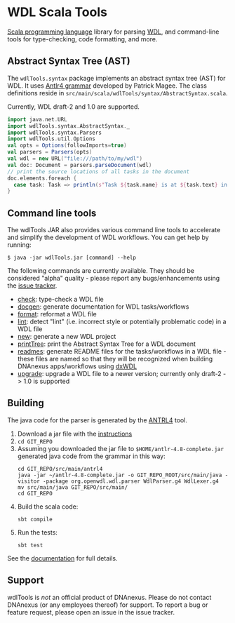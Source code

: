 # WDL Scala Tools

[Scala programming language](https://www.scala-lang.org) library for parsing [WDL](https://openwdl.org), and command-line tools for type-checking, code formatting, and more.

## Abstract Syntax Tree (AST)

The `wdlTools.syntax` package implements an abstract syntax tree (AST) for WDL. It uses [Antlr4 grammar](https://github.com/patmagee/wdl/tree/grammar-remake) developed by Patrick Magee. The class definitions reside in `src/main/scala/wdlTools/syntax/AbstractSyntax.scala`.

Currently, WDL draft-2 and 1.0 are supported.

```scala
import java.net.URL
import wdlTools.syntax.AbstractSyntax._
import wdlTools.syntax.Parsers
import wdlTools.util.Options
val opts = Options(followImports=true)
val parsers = Parsers(opts)
val wdl = new URL("file:///path/to/my/wdl")
val doc: Document = parsers.parseDocument(wdl)
// print the source locations of all tasks in the document
doc.elements.foreach {
  case task: Task => println(s"Task ${task.name} is at ${task.text} in ${doc.sourceUrl}")
}
```

## Command line tools

The wdlTools JAR also provides various command line tools to accelerate and simplify the development of WDL workflows. You can get help by running:

```commandline
$ java -jar wdlTools.jar [command] --help
```

The following commands are currently available. They should be considered "alpha" quality - please report any bugs/enhancements using the [issue tracker](https://github.com/dnanexus-rnd/wdlTools/issues).

* [check](doc/Commands/Check.md): type-check a WDL file
* [docgen](doc/Commands/Docgen.md): generate documentation for WDL tasks/workflows
* [format](doc/Commands/Format.md): reformat a WDL file
* [lint](doc/Commands/Lint.md): detect "lint" (i.e. incorrect style or potentially problematic code) in a WDL file
* [new](doc/Commands/New.md): generate a new WDL project
* [printTree](doc/Commands/PrintTree.md): print the Abstract Syntax Tree for a WDL document
* [readmes](doc/Commands/Readmes.md): generate README files for the tasks/workflows in a WDL file - these files are named so that they will be recognized when building DNAnexus apps/workflows using [dxWDL](https://github.com/dnanexus/dxWDL)
* [upgrade](doc/Commands/Upgrade.md): upgrade a WDL file to a newer version; currently only draft-2 -> 1.0 is supported

## Building

The java code for the parser is generated by the [ANTRL4](https://www.antlr.org) tool.

1. Download a jar file with the [instructions](https://www.antlr.org/download.html)
2. `cd GIT_REPO`
3. Assuming you downloaded the jar file to `$HOME/antlr-4.8-complete.jar` generated java code from the grammar in this way:
    ```
    cd GIT_REPO/src/main/antrl4
    java -jar ~/antlr-4.8-complete.jar -o GIT_REPO_ROOT/src/main/java -visitor -package org.openwdl.wdl.parser WdlParser.g4 WdlLexer.g4
    mv src/main/java GIT_REPO/src/main/
    cd GIT_REPO
    ```
4. Build the scala code:
    ```
    sbt compile
    ```
5. Run the tests:
    ```
    sbt test
    ```

See the [documentation](doc/Developing.md) for full details.

## Support

wdlTools is _not_ an official product of DNAnexus. Please do not contact DNAnexus (or any employees thereof) for support. To report a bug or feature request, please open an issue in the issue tracker.